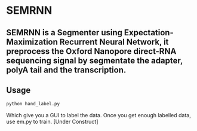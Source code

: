 # SEMRNN
## SEMRNN is a Segmenter using Expectation-Maximization Recurrent Neural Network, it preprocess the Oxford Nanopore direct-RNA sequencing signal by segmentate the adapter, polyA tail and the transcription.

## Usage
```python
python hand_label.py
```
Which give you a GUI to label the data.
Once you get enough labelled data, use em.py to train. [Under Construct]
